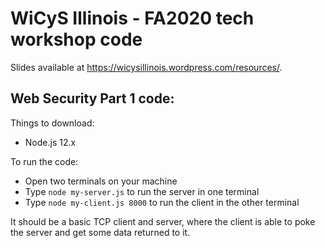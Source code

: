 # WiCyS Illinois - FA2020 tech workshop code

Slides available at https://wicysillinois.wordpress.com/resources/.

## Web Security Part 1 code:

Things to download:
- Node.js 12.x

To run the code:
- Open two terminals on your machine
- Type ```node my-server.js``` to run the server in one terminal
- Type ```node my-client.js 8000``` to run the client in the other terminal

It should be a basic TCP client and server, where the client is able to poke the server and get some data returned to it.
